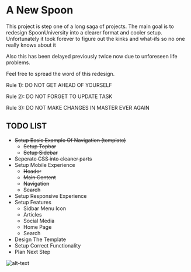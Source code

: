 # A New Spoon

This project is step one of a long saga of projects. The main goal is to redesign SpoonUniversity into a clearer format and cooler setup.
Unfortunately it took forever to figure out the kinks and what-ifs so no one really knows about it

Also this has been delayed previously twice now due to unforeseen life problems.

Feel free to spread the word of this redesign.

Rule 1): DO NOT GET AHEAD OF YOURSELF

Rule 2): DO NOT FORGET TO UPDATE TASK

Rule 3): DO NOT MAKE CHANGES IN MASTER EVER AGAIN

## TODO LIST

- ~~Setup Basic Example Of Navigation (template)~~
  - ~~Setup Topbar~~
  - ~~Setup Sidebar~~
- ~~Seperate CSS into cleaner parts~~
- Setup Mobile Experience
  - ~~Header~~
  - ~~Main Content~~
  - ~~Navigation~~
  - ~~Search~~
- Setup Responsive Experience
- Setup Features
  - Sidbar Menu Icon
  - Articles
  - Social Media
  - Home Page
  - Search
- Design The Template
- Setup Correct Functionality
- Plan Next Step

![alt-text](https://lolzombie.com/wp-content/uploads/2013/06/solo-chewie.jpg)
